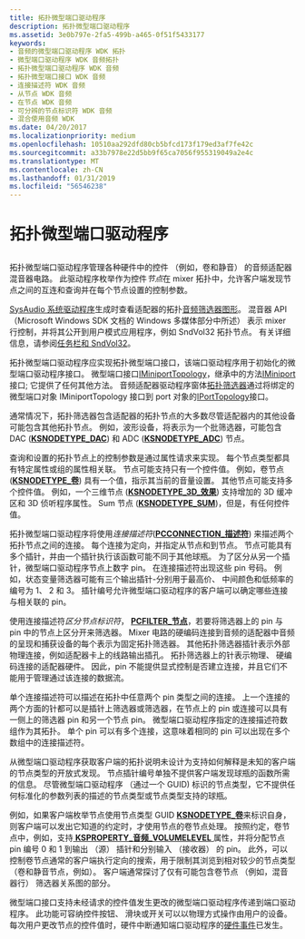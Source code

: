 ```yaml
---
title: 拓扑微型端口驱动程序
description: 拓扑微型端口驱动程序
ms.assetid: 3e0b797e-2fa5-499b-a465-0f51f5433177
keywords:
- 音频的微型端口驱动程序 WDK 拓扑
- 微型端口驱动程序 WDK 音频拓扑
- 拓扑微型端口驱动程序 WDK 音频
- 拓扑微型端口接口 WDK 音频
- 连接描述符 WDK 音频
- 从节点 WDK 音频
- 在节点 WDK 音频
- 可分辨的节点标识符 WDK 音频
- 混合使用音频 WDK
ms.date: 04/20/2017
ms.localizationpriority: medium
ms.openlocfilehash: 10510aa292dfd80cb5bfcd173f179ed3af7fe42c
ms.sourcegitcommit: a33b7978e22d5bb9f65ca7056f955319049a2e4c
ms.translationtype: MT
ms.contentlocale: zh-CN
ms.lasthandoff: 01/31/2019
ms.locfileid: "56546238"
---
```

# <a name="topology-miniport-driver"></a>拓扑微型端口驱动程序


## <span id="topology_miniport_driver"></span><span id="TOPOLOGY_MINIPORT_DRIVER"></span>


拓扑微型端口驱动程序管理各种硬件中的控件 （例如，卷和静音） 的音频适配器混音器电路。 此驱动程序枚举作为控件*节点*在 mixer 拓扑中，允许客户端发现节点之间的互连和查询并在每个节点设置的控制参数。

[SysAudio 系统驱动程序](kernel-mode-wdm-audio-components.md#sysaudio_system_driver)生成时查看适配器的拓扑[音频筛选器图形](audio-filter-graphs.md)。 混音器 API （Microsoft Windows SDK 文档的 Windows 多媒体部分中所述） 表示 mixer 行控制，并将其公开到用户模式应用程序，例如 SndVol32 拓扑节点。 有关详细信息，请参阅[任务栏和 SndVol32](systray-and-sndvol32.md)。

拓扑微型端口驱动程序应实现拓扑微型端口接口，该端口驱动程序用于初始化的微型端口驱动程序接口。 微型端口接口[IMiniportTopology](https://msdn.microsoft.com/library/windows/hardware/ff536712)，继承中的方法[IMiniport](https://msdn.microsoft.com/library/windows/hardware/ff536698)接口; 它提供了任何其他方法。 音频适配器驱动程序窗体[拓扑筛选器](topology-filters.md)通过将绑定的微型端口对象 IMiniportTopology 接口到 port 对象的[IPortTopology](https://msdn.microsoft.com/library/windows/hardware/ff536896)接口。

通常情况下，拓扑筛选器包含适配器的拓扑节点的大多数尽管适配器内的其他设备可能包含其他拓扑节点。 例如，波形设备，将表示为一个批筛选器，可能包含 DAC ([**KSNODETYPE\_DAC**](https://msdn.microsoft.com/library/windows/hardware/ff537158)) 和 ADC ([**KSNODETYPE\_ADC**](https://msdn.microsoft.com/library/windows/hardware/ff537153)) 节点。

查询和设置的拓扑节点上的控制参数是通过属性请求来实现。 每个节点类型都具有特定属性或组的属性相关联。 节点可能支持只有一个控件值。 例如，卷节点 ([**KSNODETYPE\_卷**](https://msdn.microsoft.com/library/windows/hardware/ff537208)) 具有一个值，指示其当前的音量设置。 其他节点可能支持多个控件值。 例如，一个三维节点 ([**KSNODETYPE\_3D\_效果**](https://msdn.microsoft.com/library/windows/hardware/ff537148)) 支持增加的 3D 缓冲区和 3D 侦听程序属性。 Sum 节点 ([**KSNODETYPE\_SUM**](https://msdn.microsoft.com/library/windows/hardware/ff537196))，但是，有任何控件值。

拓扑微型端口驱动程序将使用*连接描述符*([**PCCONNECTION\_描述符**](https://msdn.microsoft.com/library/windows/hardware/ff537688)) 来描述两个拓扑节点之间的连接。 每个连接为定向，并指定从节点和到节点。 节点可能具有多个插针，并由一个插针执行该函数可能不同于其他球瓶。 为了区分从另一个插针，微型端口驱动程序节点上数字 pin。 在连接描述符出现这些 pin 号码。 例如，状态变量筛选器可能有三个输出插针-分别用于最高价、 中间颜色和低频率的编号为 1、 2 和 3。 插针编号允许微型端口驱动程序的客户端可以确定哪些连接与相关联的 pin。

使用连接描述符*区分节点标识符*， [ **PCFILTER\_节点**](https://msdn.microsoft.com/library/windows/hardware/ff537695)，若要将筛选器上的 pin 与 pin 中的节点上区分开来筛选器。 Mixer 电路的硬编码连接到音频的适配器中音频的呈现和捕获设备的每个表示为固定拓扑筛选器。 其他拓扑筛选器插针表示外部物理连接，例如适配器卡上的线路输出插孔。 拓扑筛选器上的针表示物理、 硬编码连接的适配器硬件。 因此，pin 不能提供显式控制是否建立连接，并且它们不能用于管理通过该连接的数据流。

单个连接描述符可以描述在拓扑中任意两个 pin 类型之间的连接。 上一个连接的两个方面的针都可以是插针上筛选器或筛选器，在节点上的 pin 或连接可以具有一侧上的筛选器 pin 和另一个节点 pin。 微型端口驱动程序指定的连接描述符数组作为其拓扑。 单个 pin 可以有多个连接，这意味着相同的 pin 可以出现在多个数组中的连接描述符。

从微型端口驱动程序获取客户端的拓扑说明未设计为支持如何解释是未知的客户端的节点类型的开放式发现。 节点插针编号单独不提供客户端发现球瓶的函数所需的信息。 尽管微型端口驱动程序 （通过一个 GUID) 标识的节点类型，它不提供任何标准化的参数列表的描述的节点类型或节点类型支持的球瓶。

例如，如果客户端枚举节点使用节点类型 GUID [ **KSNODETYPE\_卷**](https://msdn.microsoft.com/library/windows/hardware/ff537208)来标识自身，则客户端可以发出它知道的约定时，才使用节点的卷节点处理。 按照约定，卷节点中，例如，支持[ **KSPROPERTY\_音频\_VOLUMELEVEL** ](https://msdn.microsoft.com/library/windows/hardware/ff537309)属性，并将分配节点 pin 编号 0 和 1 到输出 （源） 插针和分别输入 （接收器） 的 pin。 此外，可以控制卷节点通常的客户端执行定向的搜索，用于限制其浏览到相对较少的节点类型 （卷和静音节点，例如）。 客户端通常探讨了仅有可能包含卷节点 （例如，混音器行） 筛选器关系图的部分。

微型端口接口支持未经请求的控件值发生更改的微型端口驱动程序传递到端口驱动程序。 此功能可容纳控件按钮、 滑块或开关可以以物理方式操作由用户的设备。 每次用户更改节点的控件值时，硬件中断通知端口驱动程序的[硬件事件](hardware-events.md)已发生。

 

 




